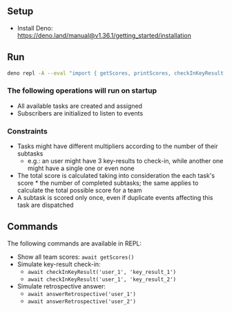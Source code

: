## Setup

- Install Deno: https://deno.land/manual@v1.36.1/getting_started/installation

## Run

```bash
deno repl -A --eval "import { getScores, printScores, checkInKeyResult, answerRetrospective } from './main.ts'"
```

### The following operations will run on startup

- All available tasks are created and assigned
- Subscribers are initialized to listen to events

### Constraints

- Tasks might have different multipliers according to the number of their subtasks
    - e.g.: an user might have 3 key-results to check-in, while another one might have a single one or even none
- The total score is calculated taking into consideration the each task's score * the number of completed subtasks; the same applies to calculate the total possible score for a team
- A subtask is scored only once, even if duplicate events affecting this task are dispatched

## Commands

The following commands are available in REPL:

- Show all team scores: `await getScores()`
- Simulate key-result check-in:
    - `await checkInKeyResult('user_1', 'key_result_1')`
    - `await checkInKeyResult('user_1', 'key_result_2')`
- Simulate retrospective answer:
    - `await answerRetrospective('user_1')`
    - `await answerRetrospective('user_2')`
